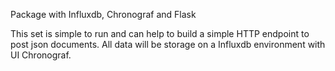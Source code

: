 Package with Influxdb, Chronograf and Flask

This set is simple to run and can help to build a simple HTTP endpoint to post json documents.
All data will be storage on a Influxdb environment with UI Chronograf.